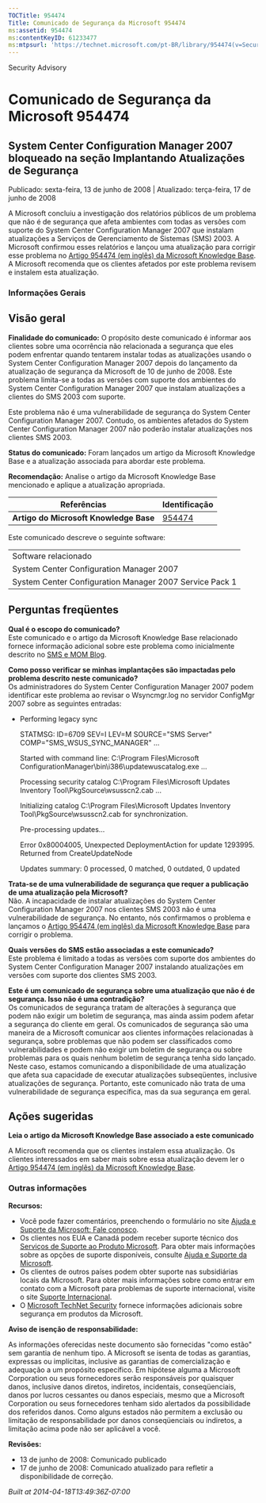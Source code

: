 ```yaml
---
TOCTitle: 954474
Title: Comunicado de Segurança da Microsoft 954474
ms:assetid: 954474
ms:contentKeyID: 61233477
ms:mtpsurl: 'https://technet.microsoft.com/pt-BR/library/954474(v=Security.10)'
---
```


Security Advisory

Comunicado de Segurança da Microsoft 954474
===========================================

System Center Configuration Manager 2007 bloqueado na seção Implantando Atualizações de Segurança
-------------------------------------------------------------------------------------------------

Publicado: sexta-feira, 13 de junho de 2008 | Atualizado: terça-feira, 17 de junho de 2008

A Microsoft concluiu a investigação dos relatórios públicos de um problema que não é de segurança que afeta ambientes com todas as versões com suporte do System Center Configuration Manager 2007 que instalam atualizações a Serviços de Gerenciamento de Sistemas (SMS) 2003. A Microsoft confirmou esses relatórios e lançou uma atualização para corrigir esse problema no [Artigo 954474 (em inglês) da Microsoft Knowledge Base](http://support.microsoft.com/kb/954474). A Microsoft recomenda que os clientes afetados por este problema revisem e instalem esta atualização.

### Informações Gerais

Visão geral
-----------

<span></span>
**Finalidade do comunicado:** O propósito deste comunicado é informar aos clientes sobre uma ocorrência não relacionada a segurança que eles podem enfrentar quando tentarem instalar todas as atualizações usando o System Center Configuration Manager 2007 depois do lançamento da atualização de segurança da Microsoft de 10 de junho de 2008. Este problema limita-se a todas as versões com suporte dos ambientes do System Center Configuration Manager 2007 que instalam atualizações a clientes do SMS 2003 com suporte.

Este problema não é uma vulnerabilidade de segurança do System Center Configuration Manager 2007. Contudo, os ambientes afetados do System Center Configuration Manager 2007 não poderão instalar atualizações nos clientes SMS 2003.

**Status do comunicado:** Foram lançados um artigo da Microsoft Knowledge Base e a atualização associada para abordar este problema.

**Recomendação:** Analise o artigo da Microsoft Knowledge Base mencionado e aplique a atualização apropriada.

| Referências                            | Identificação                                    |
|----------------------------------------|--------------------------------------------------|
| **Artigo do Microsoft Knowledge Base** | [954474](http://support.microsoft.com/kb/954474) |

Este comunicado descreve o seguinte software:

|                                                         |
|---------------------------------------------------------|
| Software relacionado                                    |
| System Center Configuration Manager 2007                |
| System Center Configuration Manager 2007 Service Pack 1 |

Perguntas freqüentes
--------------------

<span></span>
**Qual é o escopo do comunicado?**  
Este comunicado e o artigo da Microsoft Knowledge Base relacionado fornece informação adicional sobre este problema como inicialmente descrito no [SMS e MOM Blog](http://blogs.technet.com/smsandmom/archive/2008/06/12/wsus-offline-scan-catalog-fails-to-sync-on-configmgr-2007.aspx).

**Como posso verificar se minhas implantações são impactadas pelo problema descrito neste comunicado?**  
Os administradores do System Center Configuration Manager 2007 podem identificar este problema ao revisar o Wsyncmgr.log no servidor ConfigMgr 2007 sobre as seguintes entradas:

-   Performing legacy sync  

    STATMSG: ID=6709 SEV=I LEV=M SOURCE="SMS Server" COMP="SMS\_WSUS\_SYNC\_MANAGER" …  

    Started with command line: C:\\Program Files\\Microsoft ConfigurationManager\\bin\\i386\\updatewuscatalog.exe …  

    Processing security catalog C:\\Program Files\\Microsoft Updates Inventory Tool\\PkgSource\\wsusscn2.cab ...  

    Initializing catalog C:\\Program Files\\Microsoft Updates Inventory Tool\\PkgSource\\wsusscn2.cab for synchronization.  

    Pre-processing updates...  

    Error 0x80004005, Unexpected DeploymentAction for update 1293995. Returned from CreateUpdateNode  

    Updates summary: 0 processed, 0 matched, 0 outdated, 0 updated
    

**Trata-se de uma vulnerabilidade de segurança que requer a publicação de uma atualização pela Microsoft?**  
Não. A incapacidade de instalar atualizações do System Center Configuration Manager 2007 nos clientes SMS 2003 não é uma vulnerabilidade de segurança. No entanto, nós confirmamos o problema e lançamos o [Artigo 954474 (em inglês) da Microsoft Knowledge Base](http://support.microsoft.com/kb/954474) para corrigir o problema.

**Quais versões do SMS estão associadas a este comunicado?**  
Este problema é limitado a todas as versões com suporte dos ambientes do System Center Configuration Manager 2007 instalando atualizações em versões com suporte dos clientes SMS 2003.

**Este é um comunicado de segurança sobre uma atualização que não é de segurança. Isso não é uma contradição?**  
Os comunicados de segurança tratam de alterações à segurança que podem não exigir um boletim de segurança, mas ainda assim podem afetar a segurança do cliente em geral. Os comunicados de segurança são uma maneira de a Microsoft comunicar aos clientes informações relacionadas à segurança, sobre problemas que não podem ser classificados como vulnerabilidades e podem não exigir um boletim de segurança ou sobre problemas para os quais nenhum boletim de segurança tenha sido lançado. Neste caso, estamos comunicando a disponibilidade de uma atualização que afeta sua capacidade de executar atualizações subseqüentes, inclusive atualizações de segurança. Portanto, este comunicado não trata de uma vulnerabilidade de segurança específica, mas da sua segurança em geral.

Ações sugeridas
---------------

<span></span>
**Leia o artigo da Microsoft Knowledge Base associado a este comunicado**

A Microsoft recomenda que os clientes instalem essa atualização. Os clientes interessados em saber mais sobre essa atualização devem ler o [Artigo 954474 (em inglês) da Microsoft Knowledge Base](http://support.microsoft.com/kb/954474).

### Outras informações

**Recursos:**

-   Você pode fazer comentários, preenchendo o formulário no site [Ajuda e Suporte da Microsoft: Fale conosco](https://support.microsoft.com/common/survey.aspx?scid=sw;en;1257&amp;showpage=1&amp;ws=technet&amp;sd=tech).
-   Os clientes nos EUA e Canadá podem receber suporte técnico dos [Serviços de Suporte ao Produto Microsoft](http://go.microsoft.com/fwlink/?linkid=21131). Para obter mais informações sobre as opções de suporte disponíveis, consulte [Ajuda e Suporte da Microsoft](http://support.microsoft.com/).
-   Os clientes de outros países podem obter suporte nas subsidiárias locais da Microsoft. Para obter mais informações sobre como entrar em contato com a Microsoft para problemas de suporte internacional, visite o site [Suporte Internacional](http://go.microsoft.com/fwlink/?linkid=21155).
-   O [Microsoft TechNet Security](http://go.microsoft.com/fwlink/?linkid=21132) fornece informações adicionais sobre segurança em produtos da Microsoft.

**Aviso de isenção de responsabilidade:**

As informações oferecidas neste documento são fornecidas "como estão" sem garantia de nenhum tipo. A Microsoft se isenta de todas as garantias, expressas ou implícitas, inclusive as garantias de comercialização e adequação a um propósito específico. Em hipótese alguma a Microsoft Corporation ou seus fornecedores serão responsáveis por quaisquer danos, inclusive danos diretos, indiretos, incidentais, conseqüenciais, danos por lucros cessantes ou danos especiais, mesmo que a Microsoft Corporation ou seus fornecedores tenham sido alertados da possibilidade dos referidos danos. Como alguns estados não permitem a exclusão ou limitação de responsabilidade por danos conseqüenciais ou indiretos, a limitação acima pode não ser aplicável a você.

**Revisões:**

-   13 de junho de 2008: Comunicado publicado
-   17 de junho de 2008: Comunicado atualizado para refletir a disponibilidade de correção.

*Built at 2014-04-18T13:49:36Z-07:00*
